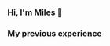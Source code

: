 ### Hi, I'm Miles 👋

<!--
I'm a rising junior at Duke University majoring in Statistics with minors in Math and Computer Science
I'm interested in applying data science and machine learning principles to fields such as finance, politics, and sports. 
I’m currently working as a data science intern at Mastercard in St. Louis, MO
📫 You can reach me at miles.king@duke.edu
-->

### My previous experience
